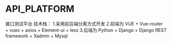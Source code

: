 # API_PLATFORM
接口测试平台
技术栈：
     1.采用前后端分离方式开发
     2.前端为 VUE + Vue-router + vuex + axios + Element-ui + less
     3.后端为 Python + Django + Django REST framework + Xadmin + Mysql
